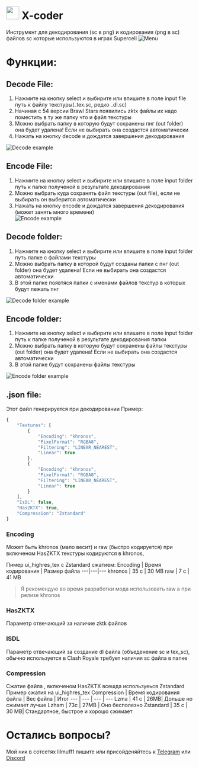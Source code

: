 
# <img src="https://github.com/lilmuff2/X-coder/blob/master/android/res/drawable-xxxhdpi/icon.png?raw=true" width="35" height="35"> X-coder
Инструмкнт для декодирования (sc в png) и кодирования (png в sc) файлов sc которые используются в играх Supercell
![Menu](https://github.com/lilmuff2/X-coder/blob/images/new_menu.png?raw=true)
# Функции:
## Decode File: 
1. Нажмите на кнопку select и выбирите или впишите в поле input file путь к файлу текстуры(_tex.sc, редко _dl.sc)
2. Начиная с 54 версии Brawl Stars появились zktx файлы их надо поместить в ту же папку что и файл текстуры
3. Можно выбрать папку в которую будут сохранены пнг (out folder) она будет удалена! Если не выбирать она создастся автоматически
4. Нажать на кнопку decode и дождатся завершения декодирования

![Decode example](https://github.com/lilmuff2/X-coder/blob/images/new_decode.png?raw=true)
## Encode File:
1. Нажмите на кнопку select и выбирите или впишите в поле input folder путь к папке полученой в результате декодирования 
2. Можно выбрать куда сохранять файл текстуры (out file), если не выбирать он выберится автоматически
3. Нажать на кнопку encode и дождатся завершения декодирования (может занять много времени)   
![Encode example](https://github.com/lilmuff2/X-coder/blob/images/new_encode.png?raw=true)
## Decode folder: 
1. Нажмите на кнопку select и выбирите или впишите в поле input folder путь папке с файлами текстуры
2. Можно выбрать папку в которой будут созданы папки с пнг (out folder) она будет удалена! Если не выбирать она создастся автоматически
3. В этой папке появтяся папки с именами файлов текстур в которых будут лежать пнг

![Decode folder example](https://github.com/lilmuff2/X-coder/blob/images/new_decode_folder.png?raw=true) 
## Encode folder: 
1. Нажмите на кнопку select и выбирите или впишите в поле input folder путь к папке полученой в результате декодирования папки
2. Можно выбрать папку в которую будут сохранены файлы текстуры (out folder) она будет удалена! Если не выбирать она создастся автоматически
3. В этой папке будут сохранены файлы текстуры

![Encode folder example](https://github.com/lilmuff2/X-coder/blob/images/new_encode_folder.png?raw=true)
## .json file:
Этот файл генерируется при декодировании Пример:
```javascript
{
    "Textures": [ 
        {
            "Encoding": "khronos",
            "PixelFormat": "RGBA8",
            "Filtering": "LINEAR_NEAREST",
            "Linear": true
        },
        {
            "Encoding": "khronos",
            "PixelFormat": "RGBA8",
            "Filtering": "LINEAR_NEAREST",
            "Linear": true
        }
    ],
    "IsDL": false,
    "HasZKTX": true,
    "Compression": "Zstandard"
}
```

### Encoding
Может быть khronos (мало весит) и raw (быстро кодируется) при включеном HasZKTX текстуры кодируются в khronos,

Пимер ui_highres_tex с Zstandard сжатием:
Encoding | Время кодирования | Размер файла
---|---|---
khronos | 35 с | 30 MB
raw | 7 с | 41 MB
> Я рекомендую во время разработки мода использовать raw а при релизе khronos
### HasZKTX 
Параметр отвечающий за наличие zktk файлов
### ISDL
Параметр отвечающий за создание dl файла (объеденение sc и tex_sc), обычно используется в Clash Royale требует наличия sc файла в папке
### Compression
Сжатие файла , включеном HasZKTX всешда используеься Zstandard
Пример сжатия на ui_highres_tex 
Compression | Время кодирования файла | Вес файла | Итог
--- | --- | --- | --- 
Lzma | 41 с | 26MB| Дольше но сжимает лучше
Lzham | 73с | 27MB | Оно бесполезно
Zstandard | 35 с | 30 MB| Стандартное, быстрое и хорошо сжимает

# Остались вопросы?
Мой ник в сотсетях lilmuff1 пишите или присойденяйтесь к <a target=”_blank” href="https://t.me/XcoderBS">Telegram</a> или <a href="https://discord.com/invite/yNajwpBe" target=”_blank”>Discord</a>  
